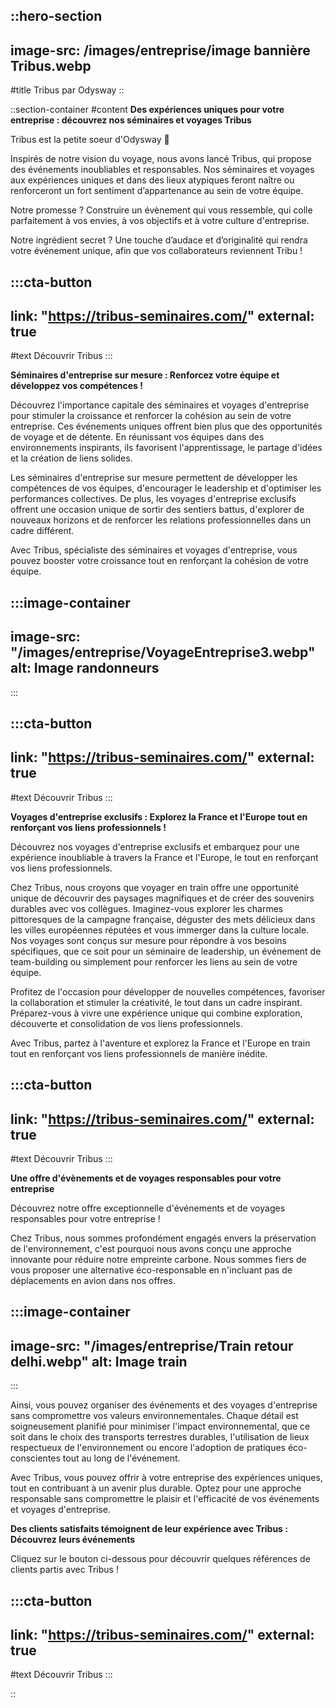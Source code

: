 ::hero-section
---
image-src: /images/entreprise/image bannière Tribus.webp
---
#title
Tribus par Odysway
::


::section-container
#content
**Des expériences uniques pour votre entreprise : découvrez nos séminaires et voyages Tribus**

Tribus est la petite soeur d'Odysway 🌱

Inspirés de notre vision du voyage, nous avons lancé Tribus, qui propose des événements inoubliables et responsables. Nos séminaires et voyages aux expériences uniques et dans des lieux atypiques feront naître ou renforceront un fort sentiment d’appartenance au sein de votre équipe.

Notre promesse ? Construire un évènement qui vous ressemble, qui colle parfaitement à vos envies, à vos objectifs et à votre culture d'entreprise.

Notre ingrédient secret ? Une touche d’audace et d’originalité qui rendra votre événement unique, afin que vos collaborateurs reviennent Tribu !

:::cta-button
---
link: "https://tribus-seminaires.com/"
external: true
---
#text
Découvrir Tribus
:::

**Séminaires d'entreprise sur mesure : Renforcez votre équipe et développez vos compétences !**

Découvrez l'importance capitale des séminaires et voyages d'entreprise pour stimuler la croissance et renforcer la cohésion au sein de votre entreprise. Ces événements uniques offrent bien plus que des opportunités de voyage et de détente. En réunissant vos équipes dans des environnements inspirants, ils favorisent l'apprentissage, le partage d'idées et la création de liens solides.

Les séminaires d'entreprise sur mesure permettent de développer les compétences de vos équipes, d'encourager le leadership et d'optimiser les performances collectives. De plus, les voyages d'entreprise exclusifs offrent une occasion unique de sortir des sentiers battus, d'explorer de nouveaux horizons et de renforcer les relations professionnelles dans un cadre différent.

Avec Tribus, spécialiste des séminaires et voyages d'entreprise, vous pouvez booster votre croissance tout en renforçant la cohésion de votre équipe.


:::image-container
---
image-src: "/images/entreprise/VoyageEntreprise3.webp"
alt: Image randonneurs
---
:::

:::cta-button
---
link: "https://tribus-seminaires.com/"
external: true
---
#text
Découvrir Tribus
:::

**Voyages d'entreprise exclusifs : Explorez la France et l'Europe tout en renforçant vos liens professionnels !**

Découvrez nos voyages d'entreprise exclusifs et embarquez pour une expérience inoubliable à travers la France et l'Europe, le tout en renforçant vos liens professionnels.

Chez Tribus, nous croyons que voyager en train offre une opportunité unique de découvrir des paysages magnifiques et de créer des souvenirs durables avec vos collègues. Imaginez-vous explorer les charmes pittoresques de la campagne française, déguster des mets délicieux dans les villes européennes réputées et vous immerger dans la culture locale. Nos voyages sont conçus sur mesure pour répondre à vos besoins spécifiques, que ce soit pour un séminaire de leadership, un événement de team-building ou simplement pour renforcer les liens au sein de votre équipe.

Profitez de l'occasion pour développer de nouvelles compétences, favoriser la collaboration et stimuler la créativité, le tout dans un cadre inspirant. Préparez-vous à vivre une expérience unique qui combine exploration, découverte et consolidation de vos liens professionnels.

 Avec Tribus, partez à l'aventure et explorez la France et l'Europe en train tout en renforçant vos liens professionnels de manière inédite.

:::cta-button
---
link: "https://tribus-seminaires.com/"
external: true
---
#text
Découvrir Tribus
:::

**Une offre d'évènements et de voyages responsables pour votre entreprise**

Découvrez notre offre exceptionnelle d'événements et de voyages responsables pour votre entreprise ! 

Chez Tribus, nous sommes profondément engagés envers la préservation de l'environnement, c'est pourquoi nous avons conçu une approche innovante pour réduire notre empreinte carbone. Nous sommes fiers de vous proposer une alternative éco-responsable en n'incluant pas de déplacements en avion dans nos offres.

:::image-container
---
image-src: "/images/entreprise/Train retour delhi.webp"
alt: Image train
---
:::

Ainsi, vous pouvez organiser des événements et des voyages d'entreprise sans compromettre vos valeurs environnementales. Chaque détail est soigneusement planifié pour minimiser l'impact environnemental, que ce soit dans le choix des transports terrestres durables, l'utilisation de lieux respectueux de l'environnement ou encore l'adoption de pratiques éco-conscientes tout au long de l'événement.

Avec Tribus, vous pouvez offrir à votre entreprise des expériences uniques, tout en contribuant à un avenir plus durable. Optez pour une approche responsable sans compromettre le plaisir et l'efficacité de vos événements et voyages d'entreprise.

**Des clients satisfaits témoignent de leur expérience avec Tribus : Découvrez leurs événements**

Cliquez sur le bouton ci-dessous pour découvrir quelques références de clients partis avec Tribus !

:::cta-button
---
link: "https://tribus-seminaires.com/"
external: true
---
#text
Découvrir Tribus
:::

::